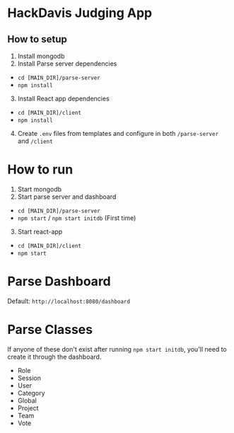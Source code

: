 # HackDavis Judging App

## How to setup
1. Install mongodb
2. Install Parse server dependencies
   
  - `cd [MAIN_DIR]/parse-server`
  - `npm install`

3. Install React app dependencies
   
  - `cd [MAIN_DIR]/client`
  - `npm install`

4. Create `.env` files from templates and configure in both `/parse-server` and `/client`

# How to run
1. Start mongodb
2. Start parse server and dashboard
  - `cd [MAIN_DIR]/parse-server`
  - `npm start` / `npm start initdb` (First time)
3. Start react-app
  - `cd [MAIN_DIR]/client`
  - `npm start`

# Parse Dashboard
Default: `http://localhost:8080/dashboard`

# Parse Classes
If anyone of these don't exist after running `npm start initdb`, you'll need to create it through the dashboard.
* Role
* Session
* User
* Category
* Global
* Project
* Team
* Vote
